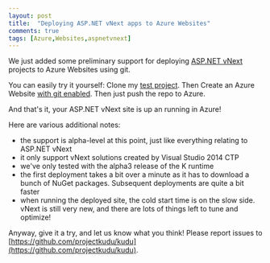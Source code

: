 ```yaml
---
layout: post
title:  "Deploying ASP.NET vNext apps to Azure Websites"
comments: true
tags: [Azure,Websites,aspnetvnext]
---
```


We just added some preliminary support for deploying [ASP.NET vNext](http://www.asp.net/vnext) projects to Azure Websites using git.

You can easily try it yourself: Clone my [test project](https://github.com/davidebbo-test/AspNetVNextWebApp). Then Create an Azure Website [with git enabled](http://azure.microsoft.com/en-us/documentation/articles/web-sites-publish-source-control/). Then just push the repo to Azure.

And that's it, your ASP.NET vNext site is up an running in Azure!

Here are various additional notes:

- the support is alpha-level at this point, just like everything relating to ASP.NET vNext
- it only support vNext solutions created by Visual Studio 2014 CTP
- we've only tested with the alpha3 release of the K runtime
- the first deployment takes a bit over a minute as it has to download a bunch of NuGet packages. Subsequent deployments are quite a bit faster
- when running the deployed site, the cold start time is on the slow side. vNext is still very new, and there are lots of things left to tune and optimize!

Anyway, give it a try, and let us know what you think! Please report issues to [https://github.com/projectkudu/kudu](https://github.com/projectkudu/kudu).
